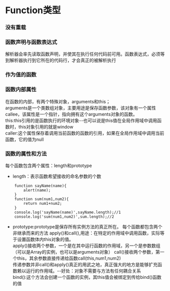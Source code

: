 # Function类型
### 没有重载
### 函数声明与函数表达式
   解析器会率先读取函数声明，并使其在执行任何代码前可用。函数表达式，必须等到解析器执行到它所在的代码行，才会真正的被解析执行
### 作为值的函数
### 函数内部属性
 在函数的内部，有两个特殊对象，arguments和this；  
 arguments是一个类数组对象，主要用途是保存函数参数，该对象有一个属性callee，该属性是一个指针，指向拥有这个arguments对象的函数。  
 this:this引用的是函数执行的环境对象--也可以说是this值在全局作用域中调用函数时，this对象引用的就是window  
 caller:这个属性保存着调用当前函数的函数的引用，如果在全局作用域中调用当前函数，它的值为null  

 ### 函数的属性和方法
 每个函数包含两个属性：length和prototype
* length：表示函数希望接收的命名参数的个数
```
    function sayName(name){
        alert(name);
    }
    function sum(num1,num2){
        return num1+num2;
    }
    console.log('sayName(name)',sayName.length);//1
    console.log('sum(num1,num2)',sum.length);//2
```
* prototype:prototype是保存所有实例方法的真正所在。
每个函数都包含两个非继承而来的方法 apply()和call(),用途：在特定的作用域中调用函数，实际等于设置函数体内this对象的值。  
apply()接收两个参数，一个是在其中运行函数的作用域，另一个是参数数组（可以是Array的实例，也可以是arguments对象）
call()接收两个参数，第一个this，其余参数直接传递给函数call(this,num1,num2)  
传递参数并非call()和apply()真正的用武之地，真正强大的地方是能够扩充函数赖以运行的作用域。--好处：对象不需要与方法有任何耦合关系  
bind():这个方法会创建一个函数的实例，其this值会被绑定到传给bind()函数的值  



